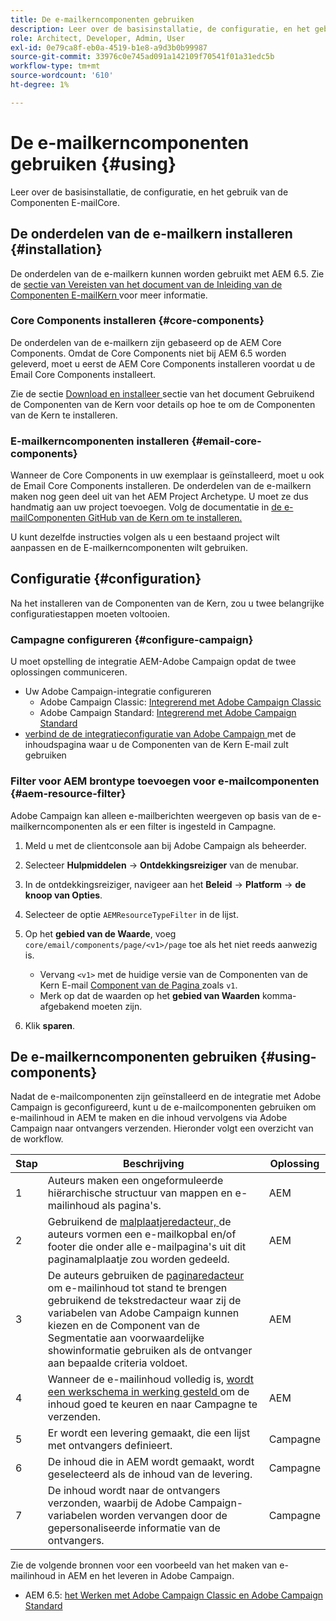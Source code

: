 ```yaml
---
title: De e-mailkerncomponenten gebruiken
description: Leer over de basisinstallatie, de configuratie, en het gebruik van de Componenten E-mailCore.
role: Architect, Developer, Admin, User
exl-id: 0e79ca8f-eb0a-4519-b1e8-a9d3b0b99987
source-git-commit: 33976c0e745ad091a142109f70541f01a31edc5b
workflow-type: tm+mt
source-wordcount: '610'
ht-degree: 1%

---
```



# De e-mailkerncomponenten gebruiken {#using}

Leer over de basisinstallatie, de configuratie, en het gebruik van de Componenten E-mailCore.

## De onderdelen van de e-mailkern installeren {#installation}

De onderdelen van de e-mailkern kunnen worden gebruikt met AEM 6.5. Zie de [ sectie van Vereisten van het document van de Inleiding van de Componenten E-mailKern ](introduction.md#requirements) voor meer informatie.

### Core Components installeren {#core-components}

De onderdelen van de e-mailkern zijn gebaseerd op de AEM Core Components. Omdat de Core Components niet bij AEM 6.5 worden geleverd, moet u eerst de AEM Core Components installeren voordat u de Email Core Components installeert.

Zie de sectie [ Download en installeer ](/help/get-started/using.md#download-and-install) sectie van het document Gebruikend de Componenten van de Kern voor details op hoe te om de Componenten van de Kern te installeren.

### E-mailkerncomponenten installeren {#email-core-components}

Wanneer de Core Components in uw exemplaar is geïnstalleerd, moet u ook de Email Core Components installeren. De onderdelen van de e-mailkern maken nog geen deel uit van het AEM Project Archetype. U moet ze dus handmatig aan uw project toevoegen. Volg de documentatie in [ de e-mailComponenten GitHub van de Kern om te installeren.](https://github.com/adobe/aem-core-email-components/wiki/Adding-to-Existing-Project)

U kunt dezelfde instructies volgen als u een bestaand project wilt aanpassen en de E-mailkerncomponenten wilt gebruiken.

## Configuratie {#configuration}

Na het installeren van de Componenten van de Kern, zou u twee belangrijke configuratiestappen moeten voltooien.

### Campagne configureren {#configure-campaign}

U moet opstelling de integratie AEM-Adobe Campaign opdat de twee oplossingen communiceren.

* Uw Adobe Campaign-integratie configureren
   * Adobe Campaign Classic: [ Integrerend met Adobe Campaign Classic ](https://experienceleague.adobe.com/docs/experience-manager-65/administering/integration/campaignonpremise.html)
   * Adobe Campaign Standard: [ Integrerend met Adobe Campaign Standard ](https://experienceleague.adobe.com/docs/experience-manager-65/administering/integration/campaignstandard.html)
* [ verbind de de integratieconfiguratie van Adobe Campaign ](/help/email/components/page.md#cloud-services-tab) met de inhoudspagina waar u de Componenten van de Kern E-mail zult gebruiken

### Filter voor AEM brontype toevoegen voor e-mailcomponenten {#aem-resource-filter}

Adobe Campaign kan alleen e-mailberichten weergeven op basis van de e-mailkerncomponenten als er een filter is ingesteld in Campagne.

1. Meld u met de clientconsole aan bij Adobe Campaign als beheerder.

1. Selecteer **Hulpmiddelen** -> **Ontdekkingsreiziger** van de menubar.

1. In de ontdekkingsreiziger, navigeer aan het **Beleid** -> **Platform** -> **de knoop van Opties**.

1. Selecteer de optie `AEMResourceTypeFilter` in de lijst.

1. Op het **gebied van de Waarde**, voeg `core/email/components/page/<v1>/page` toe als het niet reeds aanwezig is.

   * Vervang `<v1>` met de huidige versie van de Componenten van de Kern E-mail [ Component van de Pagina ](/help/email/components/page.md) zoals `v1`.
   * Merk op dat de waarden op het **gebied van Waarden** komma-afgebakend moeten zijn.

1. Klik **sparen**.

## De e-mailkerncomponenten gebruiken {#using-components}

Nadat de e-mailcomponenten zijn geïnstalleerd en de integratie met Adobe Campaign is geconfigureerd, kunt u de e-mailcomponenten gebruiken om e-mailinhoud in AEM te maken en die inhoud vervolgens via Adobe Campaign naar ontvangers verzenden. Hieronder volgt een overzicht van de workflow.

| Stap | Beschrijving | Oplossing |
|---|---|---|
| 1 | Auteurs maken een ongeformuleerde hiërarchische structuur van mappen en e-mailinhoud als pagina&#39;s. | AEM |
| 2 | Gebruikend de [ malplaatjeredacteur, ](https://experienceleague.adobe.com/docs/experience-manager-cloud-service/sites/authoring/features/templates.html) de auteurs vormen een e-mailkopbal en/of footer die onder alle e-mailpagina&#39;s uit dit paginamalplaatje zou worden gedeeld. | AEM |
| 3 | De auteurs gebruiken de [ paginaredacteur ](https://experienceleague.adobe.com/docs/experience-manager-cloud-service/content/sites/authoring/fundamentals/editing-content.html) om e-mailinhoud tot stand te brengen gebruikend de tekstredacteur waar zij de variabelen van Adobe Campaign kunnen kiezen en de Component van de Segmentatie aan voorwaardelijke showinformatie gebruiken als de ontvanger aan bepaalde criteria voldoet. | AEM |
| 4 | Wanneer de e-mailinhoud volledig is, [ wordt een werkschema in werking gesteld ](https://experienceleague.adobe.com/docs/experience-manager-cloud-service/content/sites/authoring/workflows/overview.html) om de inhoud goed te keuren en naar Campagne te verzenden. | AEM |
| 5 | Er wordt een levering gemaakt, die een lijst met ontvangers definieert. | Campagne |
| 6 | De inhoud die in AEM wordt gemaakt, wordt geselecteerd als de inhoud van de levering. | Campagne |
| 7 | De inhoud wordt naar de ontvangers verzonden, waarbij de Adobe Campaign-variabelen worden vervangen door de gepersonaliseerde informatie van de ontvangers. | Campagne |

Zie de volgende bronnen voor een voorbeeld van het maken van e-mailinhoud in AEM en het leveren in Adobe Campaign.

* AEM 6.5: [ het Werken met Adobe Campaign Classic en Adobe Campaign Standard ](https://experienceleague.adobe.com/docs/experience-manager-65/authoring/aem-adobe-campaign/campaign.html)

